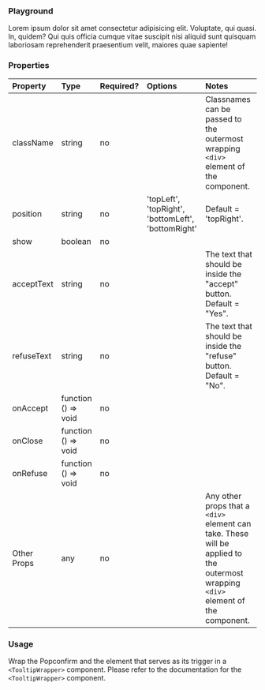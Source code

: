 <Anchor idToScrollTo="playground"><h3>Playground</h3></Anchor>

<Playground>
    <Popconfirm>
        Lorem ipsum dolor sit amet consectetur adipisicing elit. Voluptate, qui quasi. In, quidem? Qui quis officia cumque vitae suscipit nisi aliquid sunt quisquam laboriosam reprehenderit praesentium velit, maiores quae sapiente!
    </Popconfirm>
</Playground>

<Anchor idToScrollTo="properties"><h3>Properties</h3></Anchor>

| Property    | Type                | Required? | Options                                            | Notes                                                                                                                              |
| :---------- | :------------------ | :-------- | :------------------------------------------------- | :--------------------------------------------------------------------------------------------------------------------------------- |
| className   | string              | no        |                                                    | Classnames can be passed to the outermost wrapping `<div>` element of the component.                                               |
| position    | string              | no        | 'topLeft', 'topRight', 'bottomLeft', 'bottomRight' | Default = 'topRight'.                                                                                                              |
| show        | boolean             | no        |                                                    |                                                                                                                                    |
| acceptText  | string              | no        |                                                    | The text that should be inside the "accept" button. Default = "Yes".                                                               |
| refuseText  | string              | no        |                                                    | The text that should be inside the "refuse" button. Default = "No".                                                                |
| onAccept    | function () => void | no        |                                                    |                                                                                                                                    |
| onClose     | function () => void | no        |                                                    |                                                                                                                                    |
| onRefuse    | function () => void | no        |                                                    |                                                                                                                                    |
| Other Props | any                 | no        |                                                    | Any other props that a `<div>` element can take. These will be applied to the outermost wrapping `<div>` element of the component. |

<Anchor idToScrollTo="usage"><h3>Usage</h3></Anchor>

Wrap the Popconfirm and the element that serves as its trigger in a `<TooltipWrapper>` component. Please refer to <Link to="/atoms/TooltipWrapper">the documentation for the `<TooltipWrapper>` component.</Link>

